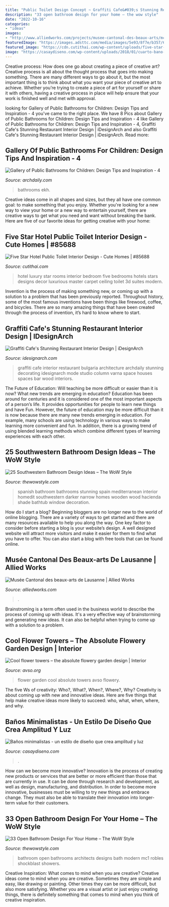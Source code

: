 ```yaml
---
title: "Public Toilet Design Concept ~ Graffiti Cafe&#039;s Stunning Restaurant Interior Design"
description: "33 open bathroom design for your home – the wow style"
date: "2022-10-16"
categories:
- "ideas"
images:
- "http://www.alliedworks.com/projects/musee-cantonal-des-beaux-arts/mcba_img_9.jpg"
featuredImage: "https://images.adsttc.com/media/images/5e93/8f7e/b357/6547/dd00/027d/large_jpg/3W2A4949-Pano.jpg?1586728816"
featured_image: "https://cdn.cutithai.com/wp-content/uploads/five-star-hotel-public-toilet-interior-design_294526.jpg"
image: "https://casaydiseno.com/wp-content/uploads/2018/01/cuarto-bano-pequenop.jpg"
---
```



Creative process: How does one go about creating a piece of creative art?
Creative process is all about the thought process that goes into making something. There are many different ways to go about it, but the most important thing is to think about what you want your piece of creative art to achieve. Whether you’re trying to create a piece of art for yourself or share it with others, having a creative process in place will help ensure that your work is finished well and met with approval.

	

		
looking for Gallery of Public Bathrooms for Children: Design Tips and Inspiration - 4 you've came to the right place. We have 8 Pics about Gallery of Public Bathrooms for Children: Design Tips and Inspiration - 4 like Gallery of Public Bathrooms for Children: Design Tips and Inspiration - 4, Graffiti Cafe&#039;s Stunning Restaurant Interior Design | iDesignArch and also Graffiti Cafe&#039;s Stunning Restaurant Interior Design | iDesignArch. Read more:
		
    
## Gallery Of Public Bathrooms For Children: Design Tips And Inspiration - 4

<img loading=lazy src="https://images.adsttc.com/media/images/5e93/8f7e/b357/6547/dd00/027d/large_jpg/3W2A4949-Pano.jpg?1586728816" onerror="this.onerror=null;this.src='https://tse1.mm.bing.net/th?id=OIP.-uAMXQ6DfsNfE19JDz60wAHaEu&amp;pid=15.1';" alt="Gallery of Public Bathrooms for Children: Design Tips and Inspiration - 4">

_Source: archdaily.com_

>bathrooms ekh. 

	

Creative ideas come in all shapes and sizes, but they all have one common goal: to make something that you enjoy. Whether you're looking for a new way to view your home or a new way to entertain yourself, there are creative ways to get what you need and want without breaking the bank. Here are five of our favorite ideas for getting creative with your home: 

    
## Five Star Hotel Public Toilet Interior Design - Cute Homes | #85688

<img loading=lazy src="https://cdn.cutithai.com/wp-content/uploads/five-star-hotel-public-toilet-interior-design_294526.jpg" onerror="this.onerror=null;this.src='https://tse4.mm.bing.net/th?id=OIP.as-ok6CwQCO07xD0IrgYQwHaEh&amp;pid=15.1';" alt="Five Star Hotel Public Toilet Interior Design - Cute Homes | #85688">

_Source: cutithai.com_

>hotel luxury star rooms interior bedroom five bedrooms hotels stars designs decor luxurious master carpet ceiling toilet 3d suites modern. 

	

Invention is the process of making something new, or coming up with a solution to a problem that has been previously reported. Throughout history, some of the most famous inventions have been things like firewood, coffee, and bicycles. There are so many amazing things that have been created through the process of invention, it’s hard to know where to start.

    
## Graffiti Cafe&#039;s Stunning Restaurant Interior Design | IDesignArch

<img loading=lazy src="http://www.idesignarch.com/wp-content/uploads/Graffiti-Cafe-Bulgaria_13.jpg" onerror="this.onerror=null;this.src='https://tse2.mm.bing.net/th?id=OIP.zDoQY34t6_hJCRfzOsHKqgHaE7&amp;pid=15.1';" alt="Graffiti Cafe&#039;s Stunning Restaurant Interior Design | iDesignArch">

_Source: idesignarch.com_

>graffiti cafe interior restaurant bulgaria architecture archdaily stunning decorating idesignarch mode studio column varna space houses spaces bar wood interiors. 

	

The Future of Education: Will teaching be more difficult or easier than it is now? What new trends are emerging in education?
Education has been around for centuries and it is considered one of the most important aspects of a person’s life. It provides opportunities for people to learn new things and have Fun. However, the future of education may be more difficult than it is now because there are many new trends emerging in education. For example, many schools are using technology in various ways to make learning more convenient and fun. In addition, there is a growing trend of using blended learning methods which combine different types of learning experiences with each other.

    
## 25 Southwestern Bathroom Design Ideas – The WoW Style

<img loading=lazy src="http://thewowstyle.com/wp-content/uploads/2016/07/Stunning-Southwestern-Bathroom-Design.jpg" onerror="this.onerror=null;this.src='https://tse4.mm.bing.net/th?id=OIP.k7HujztLIDzfDQeRK0OurQHaLH&amp;pid=15.1';" alt="25 Southwestern Bathroom Design Ideas – The WoW Style">

_Source: thewowstyle.com_

>spanish bathroom bathrooms stunning spain mediterranean interior homedit southwestern darker narrow homes wooden wood hacienda shade bathtub window decoration. 

	

How do I start a blog?
Beginning bloggers are no longer new to the world of online blogging. There are a variety of ways to get started and there are many resources available to help you along the way. One key factor to consider before starting a blog is your website’s design. A well designed website will attract more visitors and make it easier for them to find what you have to offer. You can also start a blog with free tools that can be found online.

    
## Musée Cantonal Des Beaux-arts De Lausanne | Allied Works

<img loading=lazy src="http://www.alliedworks.com/projects/musee-cantonal-des-beaux-arts/mcba_img_9.jpg" onerror="this.onerror=null;this.src='https://tse2.mm.bing.net/th?id=OIP.7dEYTqoVhmuS2WKn5YGguAHaEK&amp;pid=15.1';" alt="Musée Cantonal des beaux-arts de Lausanne | Allied Works">

_Source: alliedworks.com_

>. 

	

Brainstroming is a term often used in the business world to describe the process of coming up with ideas. It's a very effective way of brainstorming and generating new ideas. It can also be helpful when trying to come up with a solution to a problem.

    
## Cool Flower Towers – The Absolute Flowery Garden Design | Interior

<img loading=lazy src="https://www.avso.org/wp-content/uploads/2014/11/cool-flower-towers-the-absolute-flowery-garden-design-1415700975.jpg" onerror="this.onerror=null;this.src='https://tse1.mm.bing.net/th?id=OIP.CoMJT-BeVthb12cAqcOycQHaKQ&amp;pid=15.1';" alt="Cool flower towers – the absolute flowery garden design | Interior">

_Source: avso.org_

>flower garden cool absolute towers avso flowery. 

	

The five Ws of creativity: Who?, What?, When?, Where?, Why?
Creativity is about coming up with new and innovative ideas. Here are five things that help make creative ideas more likely to succeed: who, what, when, where, and why.

    
## Baños Minimalistas - Un Estilo De Diseño Que Crea Amplitud Y Luz

<img loading=lazy src="https://casaydiseno.com/wp-content/uploads/2018/01/cuarto-bano-pequenop.jpg" onerror="this.onerror=null;this.src='https://tse1.mm.bing.net/th?id=OIP.DAkm-YgJOV0evWD8BpXgBgHaLH&amp;pid=15.1';" alt="Baños minimalistas - un estilo de diseño que crea amplitud y luz">

_Source: casaydiseno.com_

>. 

	

How can we become more innovative?
Innovation is the process of creating new products or services that are better or more efficient than those that are currently in use. It can be done through research and development, as well as design, manufacturing, and distribution. In order to become more innovative, businesses must be willing to try new things and embrace change. They must also be able to translate their innovation into longer-term value for their customers.

    
## 33 Open Bathroom Design For Your Home – The WoW Style

<img loading=lazy src="http://thewowstyle.com/wp-content/uploads/2015/02/open-bathroom-decoration.jpg" onerror="this.onerror=null;this.src='https://tse4.mm.bing.net/th?id=OIP.1SYCcoLJQXr2GVhJD7n3xAHaLG&amp;pid=15.1';" alt="33 Open Bathroom Design For Your Home – The WoW Style">

_Source: thewowstyle.com_

>bathroom open bathrooms architects designs bath modern mc1 robles shockblast showers. 

	

Creative Inspiration: What comes to mind when you are creative?
Creative ideas come to mind when you are creative. Sometimes they are simple and easy, like drawing or painting. Other times they can be more difficult, but also more satisfying. Whether you are a visual artist or just enjoy creating things, there is definitely something that comes to mind when you think of creative inspiration.

